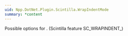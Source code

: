 ```yaml
---
uid: Npp.DotNet.Plugin.Scintilla.WrapIndentMode
summary: *content
---
```


Possible options for <xref href="Npp.DotNet.Plugin.IScintillaGateway.SetWrapIndentMode(Npp.DotNet.Plugin.Scintilla.WrapIndentMode)" data-throw-if-not-resolved="false"></xref>. (Scintilla feature SC_WRAPINDENT_)
